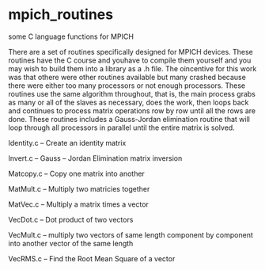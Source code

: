 # mpich_routines
some C language functions for MPICH

There are a set of routines specifically designed for MPICH devices. These routines have the C course and youhave to compile them yourself and you may wish to build them into a library as a .h file. The oincentive for this work was that othere were other routines available but many crashed because there were either too many processors or not enough processors. These routines use the same algorithm throughout, that is, the main process grabs as many or all of the slaves as necessary, does the work, then loops back and continues to process matrix operations row by row until all the rows are done. 
These routines includes a Gauss-Jordan elimination routine that will loop through all processors in parallel until the entire matrix is solved.

Identity.c – Create an identity matrix

Invert.c – Gauss – Jordan Elimination matrix inversion

Matcopy.c – Copy one matrix into another

MatMult.c – Multiply two matricies together

MatVec.c – Multiply a matrix times a vector

VecDot.c – Dot product of two vectors

VecMult.c – multiply two vectors of same length component by component into another vector of the same length

VecRMS.c – Find the Root Mean Square of a vector
